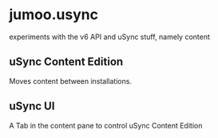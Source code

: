 jumoo.usync
===========

experiments with the v6 API and uSync stuff, namely content 


uSync Content Edition 
---------------------
Moves content between installations. 

uSync UI
--------
A Tab in the content pane to control uSync Content Edition

